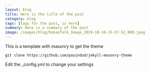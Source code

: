 ```yaml
---
layout: blog
title: Here is the title of the post
category: blog
tags: [tags for the post, is here]  
summary: Here is a summary of the post
image: /images/blog/KakaoTalk_Image_2019-10-10-15-57-52_009.jpeg
---
```


This is a template with masonry to get the theme

```
git clone https://github.com/pasindud/jekyll-masonry-theme
```

Edit the _config.yml to change your settings
